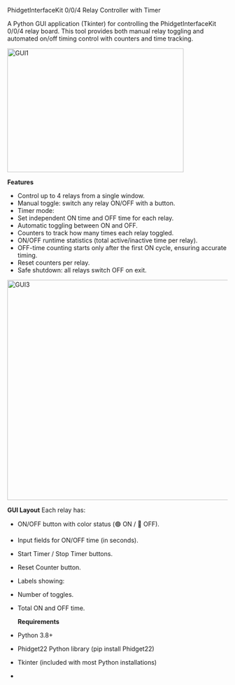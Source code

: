 PhidgetInterfaceKit 0/0/4 Relay Controller with Timer

A Python GUI application (Tkinter) for controlling the PhidgetInterfaceKit 0/0/4 relay board.
This tool provides both manual relay toggling and automated on/off timing control with counters and time tracking.

<img width="403" height="283" alt="GUI1" src="https://github.com/user-attachments/assets/196cd2c9-4c48-4b4d-b18a-7564309ddcb1" />

**Features**
- Control up to 4 relays from a single window.
- Manual toggle: switch any relay ON/OFF with a button.
- Timer mode:
- Set independent ON time and OFF time for each relay.
- Automatic toggling between ON and OFF.
- Counters to track how many times each relay toggled.
- ON/OFF runtime statistics (total active/inactive time per relay).
- OFF-time counting starts only after the first ON cycle, ensuring accurate timing.
- Reset counters per relay.
- Safe shutdown: all relays switch OFF on exit.

<img width="704" height="503" alt="GUI3" src="https://github.com/user-attachments/assets/a30f07df-9e2a-40ef-80fe-c391b8842156" />

**GUI Layout**
Each relay has:
- ON/OFF button with color status (🟢 ON / 🔴 OFF).
- Input fields for ON/OFF time (in seconds).
- Start Timer / Stop Timer buttons.
- Reset Counter button.
- Labels showing:
- Number of toggles.
- Total ON and OFF time.

  **Requirements**
- Python 3.8+
- Phidget22 Python library (pip install Phidget22)
- Tkinter (included with most Python installations)

- 
